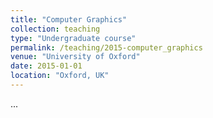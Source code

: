 ```yaml
---
title: "Computer Graphics"
collection: teaching
type: "Undergraduate course"
permalink: /teaching/2015-computer_graphics
venue: "University of Oxford"
date: 2015-01-01
location: "Oxford, UK"
---
```


...